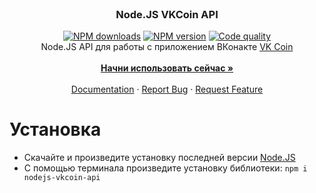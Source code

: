<br />
<p align="center">
  <h3 align="center">Node.JS VKCoin API</h3>
  <p align="center">
    <a href="https://www.npmjs.com/package/nodejs-vkcoin-api"><img src="https://img.shields.io/npm/dt/nodejs-vkcoin-api.svg?style=flat-square" alt="NPM downloads"></a>
    <a href="https://www.npmjs.com/package/nodejs-vkcoin-api"><img src="https://img.shields.io/npm/v/nodejs-vkcoin-api.svg?style=flat-square" alt="NPM version"></a>
    <a href="https://www.codacy.com/app/aeonix/nodejs-vkcoin-api"><img src="https://img.shields.io/codacy/grade/04a36b24323a4092b61f03497ebab347.svg?style=flat-square" alt="Code quality"></a>
    <br />
    Node.JS API для работы с приложением ВКонакте <a href="https://vk.com/coin">VK Coin</a>
    <br />
    <br />
    <a href="https://github.com/aeonixlegit/Node.JS-VKCoin-API"><strong>Начни использовать сейчас »</strong></a>
    <br />
    <br />
    <a href="https://github.com/aeonixlegit/Node.JS-VKCoin-API/tree/master/docs">Documentation</a>
    ·
    <a href="https://github.com/aeonixlegit/Node.JS-VKCoin-API/issues">Report Bug</a>
    ·
    <a href="https://github.com/aeonixlegit/Node.JS-VKCoin-API/issues">Request Feature</a>
  </p>
</p>

# Установка

*   Скачайте и произведите установку последней версии [Node.JS](https://nodejs.org/)
*   С помощью терминала произведите установку библиотеки: `npm i nodejs-vkcoin-api`
